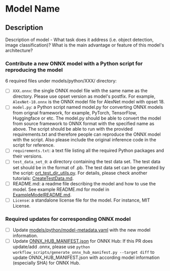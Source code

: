 # Model Name

## Description
Description of model - What task does it address (i.e. object detection, image classification)? What is the main advantage or feature of this model's architecture?

<!-- All ONNX models must pass the ONNX model checker before contribution. The snippet of code below can be used to perform the check. If any errors are encountered, it implies the check has failed.

```
import onnx
from onnx import checker
model_proto = onnx.load("path to .onnx file")
checker.check_model(model_proto, full_check=True)
```
-->

### Contribute a new ONNX model with a Python script for reproducing the model
6 required files under models/python/XXX/ directory:
- [ ] `XXX.onnx`: the single ONNX model file with the same name as the directory. Please use opset version as model's postfix. For example, `AlexNet-18.onnx` is the ONNX model file for AlexNet model with opset 18.
- [ ] `model.py`: a Python script named model.py for converting ONNX models from orignal framework, for example, PyTorch, TensorFlow, Huggingface or etc. The model.py should be able to convert the model from source framework to ONNX format with the specified name as above. The script should be able to run with the provided requirements.txt and therefore people can reproduce the ONNX model with the script. Also please include the original inference code in the script for reference.
- [ ] `requirements.txt`: a text file listing all the required Python packages and their versions.
- [ ] `test_data_set_0`: a directory containing the test data set. The test data set should be in the format of .pb. The test data set can be generated by the script: [ort_test_dir_utils.py](../workflow_scripts/ort_test_dir_utils.py). For details, please check another tutorials: [CreateTestData.md](../docs/CreateTestData.md).
- [ ] README.md: a readme file describing the model and how to use the model. See example README.md for model in [ExampleModelREADME.md](../docs/ExampleModelREADME.md).
- [ ] `License`: a standalone license file for the model. For instance, MIT License.

<!-- The ONNX file needs to pass onnx.checker with full_check and the test data set needs to be validated by onnxruntime from CI pipelines. Besides, the CI will run mlagility's benchit to test the model. -->

### Required updates for corresponding ONNX model
- [ ] Update [models/python/model-metadata.yaml](../models/python/model-metadata.yaml) with the new model information.
- [ ] Update [ONNX_HUB_MANIFEST.json](../ONNX_HUB_MANIFEST.json) for ONNX Hub: If this PR does update/add .onnx, please use `python workflow_scripts/generate_onnx_hub_manifest.py --target diff` to update ONNX_HUB_MANIFEST.json with according model information (especially SHA) for ONNX Hub.

<!-- 
Contribute a Gradio Demo to ONNX Organization on Hugging Face. See [ContributeGradio.md](../docs/ContributeGradio.md) for details.
-->
